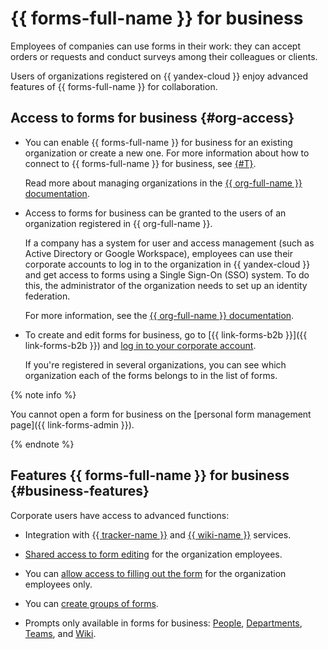 # {{ forms-full-name }} for business

Employees of companies can use forms in their work: they can accept orders or requests and conduct surveys among their colleagues or clients.

Users of organizations registered on {{ yandex-cloud }} enjoy advanced features of {{ forms-full-name }} for collaboration.

## Access to forms for business {#org-access}

- You can enable {{ forms-full-name }} for business for an existing organization or create a new one. For more information about how to connect to {{ forms-full-name }} for business, see [{#T}](enable-forms.md).

   Read more about managing organizations in the [{{ org-full-name }} documentation](../organization/).

- Access to forms for business can be granted to the users of an organization registered in {{ org-full-name }}.

   If a company has a system for user and access management (such as Active Directory or Google Workspace), employees can use their corporate accounts to log in to the organization in {{ yandex-cloud }} and get access to forms using a Single Sign-On (SSO) system. To do this, the administrator of the organization needs to set up an identity federation.

   For more information, see the [{{ org-full-name }} documentation](../organization/concepts/add-federation.md).

- To create and edit forms for business, go to [{{ link-forms-b2b }}]({{ link-forms-b2b }}) and [log in to your corporate account](login.md).

   If you're registered in several organizations, you can see which organization each of the forms belongs to in the list of forms.

{% note info %}

You cannot open a form for business on the [personal form management page]({{ link-forms-admin }}).

{% endnote %}

## Features {{ forms-full-name }} for business {#business-features}

Corporate users have access to advanced functions:

- Integration with [{{ tracker-name }}](create-task.md) and [{{ wiki-name }}](send-wiki.md) services.

- [Shared access to form editing](forms-settings.md#access) for the organization employees.

- You can [allow access to filling out the form](restrictions.md#sec_access) for the organization employees only.

- You can [create groups of forms](forms-settings.md#sec_groups).

- Prompts only available in forms for business: [People](blocks-ref/people.md), [Departments](blocks-ref/departments.md), [Teams](blocks-ref/teams.md), and [Wiki](blocks-ref/wiki.md).